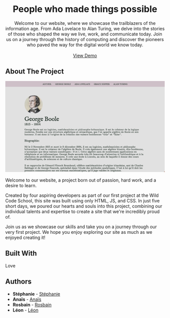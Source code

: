 <br/>
<p align="center">
  <h1 align="center">People who made things possible</h1>

  <p align="center">
    Welcome to our website, where we showcase the trailblazers of the information age. From Ada Lovelace to Alan Turing, we delve into the stories of those who shaped the way we live, work, and communicate today. Join us on a journey through the history of computing and discover the pioneers who paved the way for the digital world we know today.
    <br/>
    <br/>
    <a href="https://jesuisleon.github.io/WCS-People-who-made-things-possible/">View Demo</a>
  </p>
</p>


## About The Project

![Screen Shot](img/screenshot.png)

Welcome to our website, a project born out of passion, hard work, and a desire to learn. 

Created by four aspiring developers as part of our first project at the Wild Code School, this site was built using only HTML, JS, and CSS. 
In just five short days, we poured our hearts and souls into this project, combining our individual talents and expertise to create a site that we're incredibly proud of. 

Join us as we showcase our skills and take you on a journey through our very first project. We hope you enjoy exploring our site as much as we enjoyed creating it!

## Built With

Love

## Authors

* **Stéphanie** - [Stéphanie](https://github.com/Steph3146)
* **Anaïs** - [Anaïs](https://github.com/curiouseagle)
* **Rosbain** - [Rosbain](https://github.com/russenbissemo)
* **Léon** - [Léon](https://github.com/Jesuisleon)


